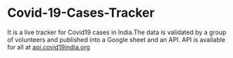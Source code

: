 # Covid-19-Cases-Tracker

It is a live tracker for Covid19 cases in India.The data is validated by a group of volunteers and published into a Google sheet and an API. API is available for all at [api.covid19india.org](https://api.covid19india.org/)
